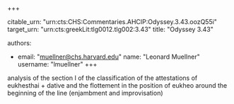 +++


citable_urn: "urn:cts:CHS:Commentaries.AHCIP:Odyssey.3.43.oozQ55i"
target_urn: "urn:cts:greekLit:tlg0012.tlg002:3.43"
title: "Odyssey 3.43"

authors:
- email: "muellner@chs.harvard.edu"
  name: "Leonard Muellner"
  username: "lmuellner"
+++

<p>analysis of the section I of the classification of the attestations of eukhesthai + dative and the flottement in the position of eukheo around the beginning of the line (enjambment and improvisation)</p>